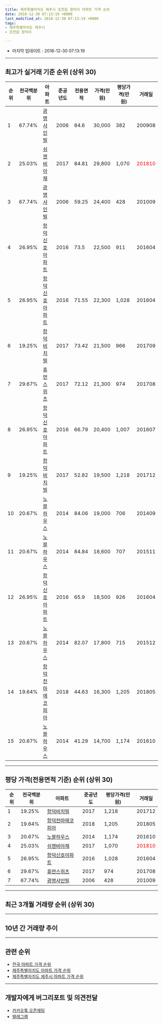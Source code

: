 ```yaml
---
title: 제주특별자치도 제주시 조천읍 함덕리 아파트 가격 순위
date: 2018-12-30 07:13:19 +0900
last_modified_at: 2018-12-30 07:13:19 +0900
tags:
- 제주특별자치도 제주시
- 조천읍 함덕리

---
```


* 마지막 업데이트 : 2018-12-30 07:13:19

---

## 최고가 실거래 기준 순위 (상위 30)


|순위|전국백분위|아파트|준공년도|전용면적|가격(만원)|평당가격(만원)|거래일|
|---|---|---|---|---|---|---|---|
|1|67.74%|[광명샤인빌](https://search.naver.com/search.naver?query=%EC%A0%9C%EC%A3%BC%ED%8A%B9%EB%B3%84%EC%9E%90%EC%B9%98%EB%8F%84+%EC%A0%9C%EC%A3%BC%EC%8B%9C+%EC%A1%B0%EC%B2%9C%EC%9D%8D+%ED%95%A8%EB%8D%95%EB%A6%AC+%EA%B4%91%EB%AA%85%EC%83%A4%EC%9D%B8%EB%B9%8C)|2006|84.6|30,000|382|200908|
|2|25.03%|[쉬젠비아채](https://search.naver.com/search.naver?query=%EC%A0%9C%EC%A3%BC%ED%8A%B9%EB%B3%84%EC%9E%90%EC%B9%98%EB%8F%84+%EC%A0%9C%EC%A3%BC%EC%8B%9C+%EC%A1%B0%EC%B2%9C%EC%9D%8D+%ED%95%A8%EB%8D%95%EB%A6%AC+%EC%89%AC%EC%A0%A0%EB%B9%84%EC%95%84%EC%B1%84)|2017|84.81|29,800|1,070|<span style="color:red">201810</span>|
|3|67.74%|[광명샤인빌](https://search.naver.com/search.naver?query=%EC%A0%9C%EC%A3%BC%ED%8A%B9%EB%B3%84%EC%9E%90%EC%B9%98%EB%8F%84+%EC%A0%9C%EC%A3%BC%EC%8B%9C+%EC%A1%B0%EC%B2%9C%EC%9D%8D+%ED%95%A8%EB%8D%95%EB%A6%AC+%EA%B4%91%EB%AA%85%EC%83%A4%EC%9D%B8%EB%B9%8C)|2006|59.25|24,400|428|201009|
|4|26.95%|[함덕신호아파트](https://search.naver.com/search.naver?query=%EC%A0%9C%EC%A3%BC%ED%8A%B9%EB%B3%84%EC%9E%90%EC%B9%98%EB%8F%84+%EC%A0%9C%EC%A3%BC%EC%8B%9C+%EC%A1%B0%EC%B2%9C%EC%9D%8D+%ED%95%A8%EB%8D%95%EB%A6%AC+%ED%95%A8%EB%8D%95%EC%8B%A0%ED%98%B8%EC%95%84%ED%8C%8C%ED%8A%B8)|2016|73.5|22,500|911|201604|
|5|26.95%|[함덕신호아파트](https://search.naver.com/search.naver?query=%EC%A0%9C%EC%A3%BC%ED%8A%B9%EB%B3%84%EC%9E%90%EC%B9%98%EB%8F%84+%EC%A0%9C%EC%A3%BC%EC%8B%9C+%EC%A1%B0%EC%B2%9C%EC%9D%8D+%ED%95%A8%EB%8D%95%EB%A6%AC+%ED%95%A8%EB%8D%95%EC%8B%A0%ED%98%B8%EC%95%84%ED%8C%8C%ED%8A%B8)|2016|71.55|22,300|1,028|201604|
|6|19.25%|[함덕비치빌](https://search.naver.com/search.naver?query=%EC%A0%9C%EC%A3%BC%ED%8A%B9%EB%B3%84%EC%9E%90%EC%B9%98%EB%8F%84+%EC%A0%9C%EC%A3%BC%EC%8B%9C+%EC%A1%B0%EC%B2%9C%EC%9D%8D+%ED%95%A8%EB%8D%95%EB%A6%AC+%ED%95%A8%EB%8D%95%EB%B9%84%EC%B9%98%EB%B9%8C)|2017|73.42|21,500|966|201709|
|7|29.67%|[휴먼스위츠](https://search.naver.com/search.naver?query=%EC%A0%9C%EC%A3%BC%ED%8A%B9%EB%B3%84%EC%9E%90%EC%B9%98%EB%8F%84+%EC%A0%9C%EC%A3%BC%EC%8B%9C+%EC%A1%B0%EC%B2%9C%EC%9D%8D+%ED%95%A8%EB%8D%95%EB%A6%AC+%ED%9C%B4%EB%A8%BC%EC%8A%A4%EC%9C%84%EC%B8%A0)|2017|72.12|21,300|974|201708|
|8|26.95%|[함덕신호아파트](https://search.naver.com/search.naver?query=%EC%A0%9C%EC%A3%BC%ED%8A%B9%EB%B3%84%EC%9E%90%EC%B9%98%EB%8F%84+%EC%A0%9C%EC%A3%BC%EC%8B%9C+%EC%A1%B0%EC%B2%9C%EC%9D%8D+%ED%95%A8%EB%8D%95%EB%A6%AC+%ED%95%A8%EB%8D%95%EC%8B%A0%ED%98%B8%EC%95%84%ED%8C%8C%ED%8A%B8)|2016|66.79|20,400|1,007|201607|
|9|19.25%|[함덕비치빌](https://search.naver.com/search.naver?query=%EC%A0%9C%EC%A3%BC%ED%8A%B9%EB%B3%84%EC%9E%90%EC%B9%98%EB%8F%84+%EC%A0%9C%EC%A3%BC%EC%8B%9C+%EC%A1%B0%EC%B2%9C%EC%9D%8D+%ED%95%A8%EB%8D%95%EB%A6%AC+%ED%95%A8%EB%8D%95%EB%B9%84%EC%B9%98%EB%B9%8C)|2017|52.82|19,500|1,218|201712|
|10|20.67%|[노블하우스](https://search.naver.com/search.naver?query=%EC%A0%9C%EC%A3%BC%ED%8A%B9%EB%B3%84%EC%9E%90%EC%B9%98%EB%8F%84+%EC%A0%9C%EC%A3%BC%EC%8B%9C+%EC%A1%B0%EC%B2%9C%EC%9D%8D+%ED%95%A8%EB%8D%95%EB%A6%AC+%EB%85%B8%EB%B8%94%ED%95%98%EC%9A%B0%EC%8A%A4)|2014|84.06|19,000|706|201409|
|11|20.67%|[노블하우스](https://search.naver.com/search.naver?query=%EC%A0%9C%EC%A3%BC%ED%8A%B9%EB%B3%84%EC%9E%90%EC%B9%98%EB%8F%84+%EC%A0%9C%EC%A3%BC%EC%8B%9C+%EC%A1%B0%EC%B2%9C%EC%9D%8D+%ED%95%A8%EB%8D%95%EB%A6%AC+%EB%85%B8%EB%B8%94%ED%95%98%EC%9A%B0%EC%8A%A4)|2014|84.84|18,600|707|201511|
|12|26.95%|[함덕신호아파트](https://search.naver.com/search.naver?query=%EC%A0%9C%EC%A3%BC%ED%8A%B9%EB%B3%84%EC%9E%90%EC%B9%98%EB%8F%84+%EC%A0%9C%EC%A3%BC%EC%8B%9C+%EC%A1%B0%EC%B2%9C%EC%9D%8D+%ED%95%A8%EB%8D%95%EB%A6%AC+%ED%95%A8%EB%8D%95%EC%8B%A0%ED%98%B8%EC%95%84%ED%8C%8C%ED%8A%B8)|2016|65.9|18,500|926|201604|
|13|20.67%|[노블하우스](https://search.naver.com/search.naver?query=%EC%A0%9C%EC%A3%BC%ED%8A%B9%EB%B3%84%EC%9E%90%EC%B9%98%EB%8F%84+%EC%A0%9C%EC%A3%BC%EC%8B%9C+%EC%A1%B0%EC%B2%9C%EC%9D%8D+%ED%95%A8%EB%8D%95%EB%A6%AC+%EB%85%B8%EB%B8%94%ED%95%98%EC%9A%B0%EC%8A%A4)|2014|82.07|17,800|715|201512|
|14|19.64%|[함덕천마에코피아](https://search.naver.com/search.naver?query=%EC%A0%9C%EC%A3%BC%ED%8A%B9%EB%B3%84%EC%9E%90%EC%B9%98%EB%8F%84+%EC%A0%9C%EC%A3%BC%EC%8B%9C+%EC%A1%B0%EC%B2%9C%EC%9D%8D+%ED%95%A8%EB%8D%95%EB%A6%AC+%ED%95%A8%EB%8D%95%EC%B2%9C%EB%A7%88%EC%97%90%EC%BD%94%ED%94%BC%EC%95%84)|2018|44.63|16,300|1,205|201805|
|15|20.67%|[노블하우스](https://search.naver.com/search.naver?query=%EC%A0%9C%EC%A3%BC%ED%8A%B9%EB%B3%84%EC%9E%90%EC%B9%98%EB%8F%84+%EC%A0%9C%EC%A3%BC%EC%8B%9C+%EC%A1%B0%EC%B2%9C%EC%9D%8D+%ED%95%A8%EB%8D%95%EB%A6%AC+%EB%85%B8%EB%B8%94%ED%95%98%EC%9A%B0%EC%8A%A4)|2014|41.29|14,700|1,174|201610|


---

## 평당 가격(전용면적 기준) 순위 (상위 30)


|순위|전국백분위|아파트|준공년도|평당가격(만원)|거래일|
|---|---|---|---|---|---|
|1|19.25%|[함덕비치빌](https://search.naver.com/search.naver?query=%EC%A0%9C%EC%A3%BC%ED%8A%B9%EB%B3%84%EC%9E%90%EC%B9%98%EB%8F%84+%EC%A0%9C%EC%A3%BC%EC%8B%9C+%EC%A1%B0%EC%B2%9C%EC%9D%8D+%ED%95%A8%EB%8D%95%EB%A6%AC+%ED%95%A8%EB%8D%95%EB%B9%84%EC%B9%98%EB%B9%8C)|2017|1,218|201712|
|2|19.64%|[함덕천마에코피아](https://search.naver.com/search.naver?query=%EC%A0%9C%EC%A3%BC%ED%8A%B9%EB%B3%84%EC%9E%90%EC%B9%98%EB%8F%84+%EC%A0%9C%EC%A3%BC%EC%8B%9C+%EC%A1%B0%EC%B2%9C%EC%9D%8D+%ED%95%A8%EB%8D%95%EB%A6%AC+%ED%95%A8%EB%8D%95%EC%B2%9C%EB%A7%88%EC%97%90%EC%BD%94%ED%94%BC%EC%95%84)|2018|1,205|201805|
|3|20.67%|[노블하우스](https://search.naver.com/search.naver?query=%EC%A0%9C%EC%A3%BC%ED%8A%B9%EB%B3%84%EC%9E%90%EC%B9%98%EB%8F%84+%EC%A0%9C%EC%A3%BC%EC%8B%9C+%EC%A1%B0%EC%B2%9C%EC%9D%8D+%ED%95%A8%EB%8D%95%EB%A6%AC+%EB%85%B8%EB%B8%94%ED%95%98%EC%9A%B0%EC%8A%A4)|2014|1,174|201610|
|4|25.03%|[쉬젠비아채](https://search.naver.com/search.naver?query=%EC%A0%9C%EC%A3%BC%ED%8A%B9%EB%B3%84%EC%9E%90%EC%B9%98%EB%8F%84+%EC%A0%9C%EC%A3%BC%EC%8B%9C+%EC%A1%B0%EC%B2%9C%EC%9D%8D+%ED%95%A8%EB%8D%95%EB%A6%AC+%EC%89%AC%EC%A0%A0%EB%B9%84%EC%95%84%EC%B1%84)|2017|1,070|<span style="color:red">201810</span>|
|5|26.95%|[함덕신호아파트](https://search.naver.com/search.naver?query=%EC%A0%9C%EC%A3%BC%ED%8A%B9%EB%B3%84%EC%9E%90%EC%B9%98%EB%8F%84+%EC%A0%9C%EC%A3%BC%EC%8B%9C+%EC%A1%B0%EC%B2%9C%EC%9D%8D+%ED%95%A8%EB%8D%95%EB%A6%AC+%ED%95%A8%EB%8D%95%EC%8B%A0%ED%98%B8%EC%95%84%ED%8C%8C%ED%8A%B8)|2016|1,028|201604|
|6|29.67%|[휴먼스위츠](https://search.naver.com/search.naver?query=%EC%A0%9C%EC%A3%BC%ED%8A%B9%EB%B3%84%EC%9E%90%EC%B9%98%EB%8F%84+%EC%A0%9C%EC%A3%BC%EC%8B%9C+%EC%A1%B0%EC%B2%9C%EC%9D%8D+%ED%95%A8%EB%8D%95%EB%A6%AC+%ED%9C%B4%EB%A8%BC%EC%8A%A4%EC%9C%84%EC%B8%A0)|2017|974|201708|
|7|67.74%|[광명샤인빌](https://search.naver.com/search.naver?query=%EC%A0%9C%EC%A3%BC%ED%8A%B9%EB%B3%84%EC%9E%90%EC%B9%98%EB%8F%84+%EC%A0%9C%EC%A3%BC%EC%8B%9C+%EC%A1%B0%EC%B2%9C%EC%9D%8D+%ED%95%A8%EB%8D%95%EB%A6%AC+%EA%B4%91%EB%AA%85%EC%83%A4%EC%9D%B8%EB%B9%8C)|2006|428|201009|


---

## 최근 3개월 거래량 순위 (상위 30)


<div style="width:100%;">
    <canvas id="deal_count_ranking" height="250"></canvas>
</div>


<script>
new Chart(document.getElementById("deal_count_ranking"), {
    type: 'horizontalBar',
    data: {
        labels: ['광명샤인빌', '노블하우스', '쉬젠비아채'],
        datasets: [{
            label: '실거래 수',
            data: [2, 1, 1],
            borderColor: "rgba(255, 0, 128, 1)",
            backgroundColor: "rgba(255, 0, 128, 0.5)",
            fill: false,
        }]
    },
    options: {
        responsive: true,
        title: {
            display: true,
            text: '최근 3개월 거래량 순위'
        },
        tooltips: {
            mode: 'index',
            intersect: false,
            callbacks: {
                title: function(tooltipItems, data) {
                    return "실거래 수:";
                },
                label: function(tooltipItem, data) {
                    return data.labels[tooltipItem.index] + ": " + tooltipItem.xLabel;
                }
            }
        },
        hover: {
            mode: 'nearest',
            intersect: true
        },
        scales: {
            xAxes: [{
                display: true,
                scaleLabel: {
                    display: true,
                    labelString: '실거래 수'
                },
                ticks: {
                    suggestedMin: 0,
                }
            }],
            yAxes: [{
                display: true,
                ticks: {
                    autoSkip: false,
                    callback: function(value, index, values) {
                        if (value.length > 15)
                            return value.substr(0, 13) + "...";
                        else
                            return value;
                    }
                },
                scaleLabel: {
                    display: false,
                }
            }]
        }
    }
});

</script>


---

## 10년 간 거래량 추이


<div style="width:100%;">
    <canvas id="deal_progress" height="250"></canvas>
</div>

<script>
new Chart(document.getElementById("deal_progress"), {
    type: 'line',
    data: {
        labels: ['200812','200901','200902','200903','200904','200905','200906','200907','200908','200909','200910','200911','200912','201001','201002','201003','201004','201005','201006','201007','201008','201009','201010','201011','201012','201101','201102','201103','201104','201105','201106','201107','201108','201109','201110','201111','201112','201201','201202','201203','201204','201205','201206','201207','201208','201209','201210','201211','201212','201301','201302','201303','201304','201305','201306','201307','201308','201309','201310','201311','201312','201401','201402','201403','201404','201405','201406','201407','201408','201409','201410','201411','201412','201501','201502','201503','201504','201505','201506','201507','201508','201509','201510','201511','201512','201601','201602','201603','201604','201605','201606','201607','201608','201609','201610','201611','201612','201701','201702','201703','201704','201705','201706','201707','201708','201709','201710','201711','201712','201801','201802','201803','201804','201805','201806','201807','201808','201809','201810','201811','201812'],
        datasets: [{
            label: '실거래 수',
            pointRadius: 1,
            data: [0, 0, 2, 1, 1, 0, 0, 0, 2, 2, 0, 2, 0, 2, 1, 1, 1, 2, 2, 1, 1, 1, 4, 3, 0, 1, 3, 2, 1, 2, 2, 1, 0, 1, 1, 0, 1, 1, 0, 1, 1, 0, 0, 0, 0, 1, 6, 5, 3, 1, 0, 0, 2, 1, 0, 1, 1, 3, 2, 4, 0, 0, 1, 1, 2, 3, 1, 0, 1, 4, 1, 2, 5, 4, 1, 4, 0, 2, 0, 2, 0, 0, 1, 4, 2, 1, 2, 2, 12, 2, 0, 2, 1, 1, 2, 2, 0, 0, 0, 2, 0, 0, 1, 0, 3, 2, 0, 0, 1, 2, 0, 1, 0, 1, 1, 1, 0, 2, 3, 1, 0],
            borderColor: "rgba(255, 201, 14, 1)",
            backgroundColor: "rgba(255, 201, 14, 0.5)",
            fill: true,
        }]
    },
    options: {
        responsive: true,
        title: {
            display: true,
            text: '10년간 거래량 추이'
        },
        tooltips: {
            mode: 'index',
            intersect: false,
        },
        hover: {
            mode: 'nearest',
            intersect: true
        },
        scales: {
            xAxes: [{
                display: true,
                scaleLabel: {
                    display: true,
                    labelString: '년/월'
                }
            }],
            yAxes: [{
                display: true,
                ticks: {
                    suggestedMin: 0,
                },
                scaleLabel: {
                    display: true,
                    labelString: '실거래 수'
                }
            }]
        }
    }
});

</script>


---

## 관련 순위

- [전국 아파트 가격 순위](https://inasie.github.io/apt-ranking/전국)
- [제주특별자치도 아파트 가격 순위](https://inasie.github.io/apt-ranking/제주특별자치도)
- [제주특별자치도 제주시 아파트 가격 순위](https://inasie.github.io/apt-ranking/제주특별자치도-제주시)


---

## 개발자에게 버그리포트 및 의견전달

- [카카오톡 오픈채팅](https://open.kakao.com/o/gLJUAP4)
- [텔레그램](https://t.me/inasie)

